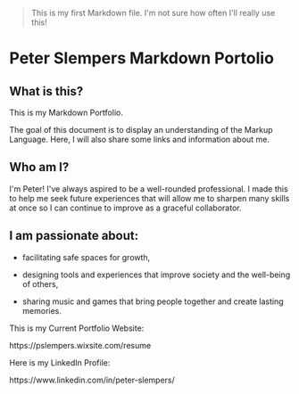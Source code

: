 > This is my first Markdown file.
> I'm not sure how often I'll really use this!

Peter Slempers Markdown Portolio
========

## What is this?

<p>This is my Markdown Portfolio.</p>

<p>The goal of this document is to display an understanding of the Markup Language. Here, I will also share some links and information about me.

## Who am I?

<p>I'm Peter! I've always aspired to be a well-rounded professional. I made this to help me seek future experiences that will allow me to sharpen many skills at once so I can continue to improve as a graceful collaborator.</p>

## I am passionate about:

<ul>
<li><p>facilitating safe spaces for growth,</p></li>
<li><p>designing tools and experiences that improve society and the well-being of others,</p></li>
<li><p>sharing music and games that bring people together and create lasting memories.</p></li>
</ul>

<p>This is my Current Portfolio Website:</p>

<p>https://pslempers.wixsite.com/resume</p>

<p>Here is my LinkedIn Profile:</p>

<p>https://www.linkedin.com/in/peter-slempers/</p>

